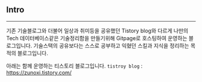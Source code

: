 
## Intro
---
기존 기술블로그와 더불어 일상과 취미등을 공유했던 Tistory blog와 다르게 나만의 Tech 데이터베이스같은 기술정리함을 만들기위해
Gitpage로 호스팅하여 운영하는 블로그입니다. 기술스택의 공유보다는 스스로 공부하고 익혔던 스킬과 지식을 정리하는 목적의 블로그입니다.

아래는 함께 운영하는 티스토리 블로그입니다.
`tistroy blog` : https://zunoxi.tistory.com/
